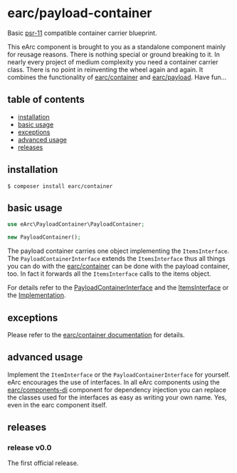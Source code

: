 # earc/payload-container

Basic [psr-11](https://www.php-fig.org/psr/psr-11/) compatible container carrier
blueprint.

This eArc component is brought to you as a standalone component mainly for 
reusage reasons. There is nothing special or ground breaking to it. In nearly
every project of medium complexity you need a container carrier class. There is 
no point in reinventing the wheel again and again. It combines the functionality 
of [earc/container](https://github.com/Koudela/eArc-container/) and
[earc/payload](https://github.com/Koudela/eArc-payload/). Have fun...

## table of contents
 
 - [installation](#installation)
 - [basic usage](#basic-usage)
 - [exceptions](#exceptions)
 - [advanced usage](#advanced-usage)
 - [releases](#releases)

## installation

```
$ composer install earc/container
```

## basic usage

```php
use eArc\PayloadContainer\PayloadContainer;

new PayloadContainer();
```

The payload container carries one object implementing the `ItemsInterface`.
The `PayloadContainerInterface` extends the `ItemsInterface` thus all things you 
can do with the [earc/container](https://github.com/Koudela/eArc-container/) can 
be done with the payload container, too. In fact it forwards all the 
`ItemsInterface` calls to the items object.

For details refer to the 
[PayloadContainerInterface](https://github.com/Koudela/eArc-payload-container/blob/master/src/Interfaces/PayloadContainerInterface.php)
and the
[ItemsInterface](https://github.com/Koudela/eArc-container/blob/master/src/Interfaces/ItemsInterface.php)
or the
[Implementation](https://github.com/Koudela/eArc-payload-container/blob/master/src/PayloadContainer.php).

## exceptions

Please refer to the 
[earc/container documentation](https://github.com/Koudela/eArc-container/) for
details.

## advanced usage

Implement the `ItemInterface` or the `PayloadContainerInterface` for yourself.
eArc encourages the use of interfaces. In all eArc components using the 
[earc/components-di](https://github.com/Koudela/eArc-component-di) component 
for dependency injection you can replace the classes used for the interfaces as 
easy as writing your own name. Yes, even in the earc component itself.

## releases

### release v0.0

The first official release.
